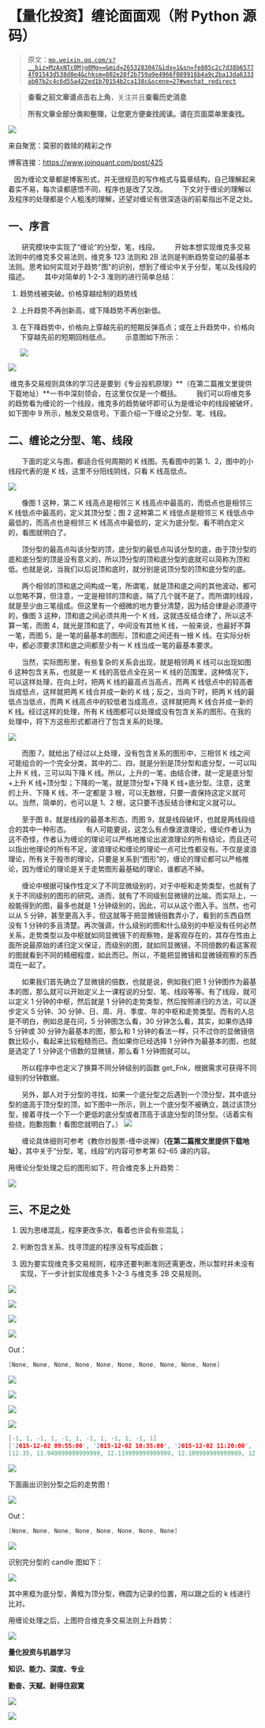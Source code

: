 # 【量化投资】缠论面面观（附 Python 源码）

> 原文：[`mp.weixin.qq.com/s?__biz=MzAxNTc0Mjg0Mg==&mid=2653283047&idx=1&sn=fe805c2c7d38b65774f01543d538d8e4&chksm=802e20f2b759a9e4966f089916b4a9c2ba13da6333ab07b2c4c6d55a422ed1b70154b2ca138c&scene=27#wechat_redirect`](http://mp.weixin.qq.com/s?__biz=MzAxNTc0Mjg0Mg==&mid=2653283047&idx=1&sn=fe805c2c7d38b65774f01543d538d8e4&chksm=802e20f2b759a9e4966f089916b4a9c2ba13da6333ab07b2c4c6d55a422ed1b70154b2ca138c&scene=27#wechat_redirect)

> ********查看之前文章请点击右上角********，关注并且******查看历史消息******
> 
> ********所有文章全部分类和整理，让您更方便查找阅读。请在页面菜单里查找。********

![](img/8b541ae44bab094884afa6dd360d7499.png)

来自聚宽：莫邪的救赎的精彩之作

博客连接：https://www.joinquant.com/post/425

   因为缠论文章都是博客形式，并无很规范的写作格式与篇章结构，自己理解起来着实不易，每次读都感悟不同，程序也是改了又改。
       下文对于缠论的理解以及程序的处理都是个人粗浅的理解，还望对缠论有很深造诣的前辈指出不足之处。

## **一、序言**

       研究模块中实现了“缠论”的分型，笔，线段。
       开始本想实现维克多交易法则中的维克多交易法则，维克多 123 法则和 2B 法则是判断趋势变动的最基本法则。思考如何实现对于趋势"图"的识别，想到了缠论中关于分型，笔以及线段的描述。
       其中对简单的 1-2-3 准则的进行简单总结：

1.  趋势线被突破。价格穿越绘制的趋势线

2.  上升趋势不再创新高，或下降趋势不再创新低。

3.  在下降趋势中，价格向上穿越先前的短期反弹高点；或在上升趋势中，价格向下穿越先前的短期回档低点。
           示意图如下所示：

    ![](img/6a0cd2b071b74d787c373446f8ab6b29.png)

![](img/aa9eaf5ee15a9c90730e59be5184b873.png)

 维克多交易规则具体的学习还是要到《专业投机原理》**（在第二篇推文里提供下载地址）**一书中深刻领会，在这里仅仅是一个概括。
       我们可以将维克多的趋势看为缠论的一个线段，维克多的趋势破坏即可认为是缠论中的线段被破坏，如下图中 9 所示，触发交易信号。下面介绍一下缠论之分型、笔、线段。

## **二、缠论之分型、笔、线段**

       下面的定义与图，都适合任何周期的 K 线图。先看图中的第 1、2，图中的小线段代表的是 K 线，这里不分阳线阴线，只看 K 线高低点。

![](img/fdf734db39f38e17cf4f6a115db161ad.png)

       像图 1 这种，第二 K 线高点是相邻三 K 线高点中最高的，而低点也是相邻三 K 线低点中最高的，定义其顶分型；图 2 这种第二 K 线低点是相邻三 K 线低点中最低的，而高点也是相邻三 K 线高点中最低的，定义为底分型。看不明白定义的，看图就明白了。

       顶分型的最高点叫该分型的顶，底分型的最低点叫该分型的底，由于顶分型的底和底分型的顶是没有意义的，所以顶分型的顶和底分型的底就可以简称为顶和低。也就是说，当我们以后说顶和底时，就分别是说顶分型的顶和底分型的底。

       两个相邻的顶和底之间构成一笔，所谓笔，就是顶和底之间的其他波动，都可以忽略不算，但注意，一定是相邻的顶和底，隔了几个就不是了。而所谓的线段，就是至少由三笔组成。但这里有一个细微的地方要分清楚，因为结合律是必须遵守的，像图 3 这种，顶和底之间必须共用一个 K 线，这就违反结合律了，所以这不算一笔，而图 4，就光是顶和底了，中间没有其他 K 线，一般来说，也最好不算一笔，而图 5，是一笔的最基本的图形，顶和底之间还有一根 K 线。在实际分析中，都必须要求顶和底之间都至少有一 K 线当成一笔的最基本要求。

       当然，实际图形里，有些复杂的关系会出现，就是相邻两 K 线可以出现如图 6 这种包含关系，也就是一 K 线的高低点全在另一 K 线的范围里，这种情况下，可以这样处理，在向上时，把两 K 线的最高点当高点，而两 K 线低点中的较高者当成低点，这样就把两 K 线合并成一新的 K 线；反之，当向下时，把两 K 线的最低点当低点，而两 K 线高点中的较低者当成高点，这样就把两 K 线合并成一新的 K 线。经过这样的处理，所有 K 线图都可以处理成没有包含关系的图形。在我的处理中，将下方这些形式都进行了包含关系的处理。

![](img/f8342aafc342f6191bf9b9b75518994f.png)

       而图 7，就给出了经过以上处理，没有包含关系的图形中，三相邻 K 线之间可能组合的一个完全分类，其中的二、四，就是分别是顶分型和底分型，一可以叫上升 K 线，三可以叫下降 K 线。所以，上升的一笔，由结合律，就一定是底分型+上升 K 线+顶分型；下降的一笔，就是顶分型+下降 K 线+底分型。注意，这里的上升、下降 K 线，不一定都是 3 根，可以无数根，只要一直保持这定义就可以。当然，简单的，也可以是 1、2 根，这只要不违反结合律和定义就可以。

       至于图 8，就是线段的最基本形态，而图 9，就是线段破坏，也就是两线段组合的其中一种形态。
       有人可能要说，这怎么有点像波浪理论，缠论作者认为这不奇怪，作者认为缠论的理论可以严格地推论出波浪理论的所有结论，而且还可以指出他理论的所有不足，波浪理论和缠论的理论一点可比性都没有。不仅是波浪理论，所有关于股市的理论，只要是关系到“图形”的，缠论的理论都可以严格推论，因为缠论的理论是关于走势图形最基础的理论，谁都逃不掉。

       缠论中根据可操作性定义了不同显微级别的，对于中枢和走势类型，也就有了关于不同级别的图形的研究。进而，就有了不同级别显微镜的比喻。而实际上，一般能得到的图，最多也就是 1 分钟级别的，因此，可以从这个图入手。当然，也可以从 5 分钟，甚至更高入手，但这就等于把显微镜倍数弄小了，看到的东西自然没有 1 分钟的多且清楚。再次强调，什么级别的图和什么级别的中枢没有任何必然关系，走势类型以及中枢就如同显微镜下的观察物，是客观存在的，其存在性由上面所说最原始的递归定义保证，而级别的图，就如同显微镜，不同倍数的看这客观的图就看到不同的精细程度，如此而已。所以，不能把显微镜和显微镜观察的东西混在一起了。

       如果我们首先确立了显微镜的倍数，也就是说，例如我们把 1 分钟图作为最基本的图，那么就可以开始定义上一课程说的分型、笔、线段等等。有了线段，就可以定义 1 分钟的中枢，然后就是 1 分钟的走势类型，然后按照递归的方法，可以逐步定义 5 分钟、30 分钟、日、周、月、季度、年的中枢和走势类型。而有的人总是不明白，例如总是在问，5 分钟图怎么看，30 分钟怎么看，其实，如果你选择 5 分钟或 30 分钟为最基本的图，那么和 1 分钟的看法一样，只不过你的显微镜倍数比较小，看起来比较粗糙而已。而如果你已经选择 1 分钟作为最基本的图，也就是选定了 1 分钟这个倍数的显微镜，那么看 1 分钟图就可以。

       所以程序中也定义了换算不同分钟级别的函数 get_Fnk，根据需求可获得不同级别的分钟数据。

       另外，鄙人对于分型的寻找，如果一个底分型之后遇到一个顶分型，其中底分型的底高于顶分型的顶，如下图中一所示，则上一个底分型不被确立，跳过该顶分型，接着寻找一个下一个更低的底分型或者顶高于该底分型的顶分型。（话着实有些绕，抱歉抱歉！看图您就明白了。）
![](img/98261b87a9b11e35978d01710dbc8c53.png)

       缠论具体细则可参考《教你炒股票-缠中说禅》**（在第二篇推文里提供下载地址）**，其中关于“分型，笔，线段”的内容可参考第 62-65 课的内容。

用缠论分型处理之后的图形如下，符合维克多上升趋势：

![](img/bdae4a8647c5a1e69a1c4e6b83cadf8b.png)

## **三、不足之处**

1.  因为思绪混乱，程序更改多次，看着也许会有些混乱；

2.  判断包含关系、找寻顶底的程序没有写成函数；

3.  因为要实现维克多交易规则，程序还要判断准则还需更改，所以暂时并未没有实现，下一步计划实现维克多 1-2-3 与维克多 2B 交易规则。

![](img/1ad5b79618a4ef6bb7c3c183adf64d1d.png)

![](img/2656533d1d6ef2b5b952b8f02c71cfc8.png)

![](img/0dff5b556835a74fb68b4e5094ccc07b.png)

![](img/6b219c026d664c5165e13e8cbc4ca160.png)

Out：

```cpp
[None, None, None, None, None, None, None, None, None, None]
```

![](img/b09868a08443081343c7f2fec20f2c6d.png)

![](img/cc4c54af66c88dafdaa03fa097fbfc45.png)

![](img/0b18b0d8304b02728e8ac82ae8c6b9ca.png)

![](img/35a3b1be4fba4fa73d0bd8207b201ef8.png)

```cpp
[-1, 1, -1, 1, -1, 1, -1, 1, -1, 1, -1, 1]
['2015-12-02 09:55:00', '2015-12-02 10:35:00', '2015-12-02 11:20:00', '2015-12-02 13:35:00', '2015-12-02 14:05:00', '2015-12-02 14:30:00', '2015-12-03 09:50:00', '2015-12-03 11:05:00', '2015-12-03 13:30:00', '2015-12-03 14:30:00', '2015-12-04 11:20:00', '2015-12-04 13:25:00']
[12.35, 11.949999999999999, 12.119999999999999, 12.109999999999999, 12.59, 12.25, 12.75, 12.43, 12.699999999999999, 12.26, 12.300000000000001, 12.09]
```

![](img/56a11070c3fde31afceaf362a0ecfebe.png)

下面画出识别分型之后的走势图！

![](img/14f344dd4e35b1064edd3a647f2a8764.png) 

Out：

```cpp
[None, None, None, None, None, None, None, None]

```

![](img/a9d7afe3990b071af0985eebd4643a98.png)

识别完分型的 candle 图如下：

![](img/e83d4067f82819097d087300605fcc03.png) 

其中黑框为底分型，黄框为顶分型，椭圆为记录的位置，用以跟之后的 k 线进行比对。

用缠论处理之后，上图符合维克多交易法则上升趋势：

![](img/bdae4a8647c5a1e69a1c4e6b83cadf8b.png)

**量化投资与机器学习**

**知识、能力、深度、专业**

**勤奋、天赋、耐得住寂寞**

**![](img/cf62bb6583f105d60d96a70956b1c14c.png)** 

**![](img/aa890b215d613632c0e6ce634c1f2d87.png)**